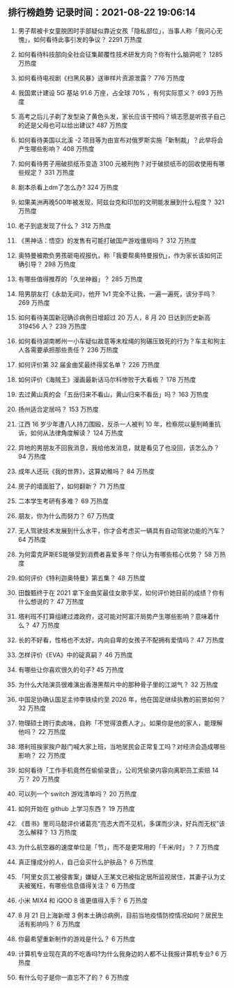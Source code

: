
## 排行榜趋势 记录时间：2021-08-22 19:06:14
  
  1. 男子帮被卡女童脱困时手部疑似靠近女孩「隐私部位」，当事人称「我问心无愧」，如何看待此事引发的争议？ 2291 万热度
    
  2. 如何看待科技部向全社会征集颠覆性技术研发方向？你有什么脑洞呢？ 1285 万热度
    
  3. 如何看待电视剧《扫黑风暴》送审样片资源泄露？ 776 万热度
    
  4. 我国累计建设 5G 基站 91.6 万座，占全球 70% ，有何实际意义？ 693 万热度
    
  5. 高考之后儿子剃了发型染了黄色头发，家长应该干预吗？填志愿是听孩子自己的还是父母也可以给出建议? 487 万热度
    
  6. 如何看待美国以北溪 -2 项目等为由宣布对俄罗斯实施「新制裁」？此举将会产生哪些影响？ 408 万热度
    
  7. 如何看待男子用破损纸币变造 3100 元被刑拘？对于破损纸币的回收使用有哪些规定？ 331 万热度
    
  8. 剧本杀看上dm了怎么办? 324 万热度
    
  9. 如果美洲再晚500年被发现，阿兹台克和印加的文明能发展到什么程度？ 321 万热度
    
  10. 老子到底发现了什么？ 312 万热度
    
  11. 《黑神话：悟空》的发售有可能打破国产游戏僵局吗？ 312 万热度
    
  12. 奥特曼被欺负男孩砸电视报仇，称「我要帮奥特曼报仇」，作为家长该如何正确引导？ 298 万热度
    
  13. 有哪些值得推荐的「久坐神器」？ 285 万热度
    
  14. 陪男朋友打《永劫无间》，他开 1v1 完全不让我，一遍一遍死，该分手吗？ 269 万热度
    
  15. 如何看待美国新冠确诊病例日增超过 20 万人，8 月 20 日达到历史新高 319456 人？ 239 万热度
    
  16. 如何看待湖南郴州一小车疑似故意等未栓绳的狗碾压致死的行为？车主和狗主人各需要承担那些责任？ 236 万热度
    
  17. 如何评价第 32 届金曲奖最终得奖名单？ 226 万热度
    
  18. 如何评价《海贼王》漫画最新话马尔科惨败于大看板？ 178 万热度
    
  19. 去过黄山真的会「五岳归来不看山，黄山归来不看岳」吗？ 163 万热度
    
  20. 扬州适合定居吗？ 153 万热度
    
  21. 江西 16 岁少年遭八人持刀围殴，反杀一人被判 10 年，检察院以量刑畸重抗诉，如何从法律角度解读？ 124 万热度
    
  22. 异地的男朋友不回我消息，我给他发消息，就是看见了也没回，该怎么办？ 94 万热度
    
  23. 成年人还玩《我的世界》，这算幼稚吗？ 84 万热度
    
  24. 房子的墙面脏了，如何翻新？ 71 万热度
    
  25. 二本学生考研有多难？ 69 万热度
    
  26. 朋友，你为什么而努力？ 67 万热度
    
  27. 无人驾驶技术发展到什么水平，你才会考虑买一辆具有自动驾驶功能的汽车？ 64 万热度
    
  28. 为何雷克萨斯ES能够受到消费者喜爱多年？你认为有哪些核心优势？ 58 万热度
    
  29. 如何评价《特利迦奥特曼》第五集？ 48 万热度
    
  30. 田馥甄终于在 2021 拿下金曲奖最佳女歌手奖，如何评价她目前的成绩？你有什么想说的？ 47 万热度
    
  31. 塔利班不打算组建过渡政府，这可能对阿富汗局势产生哪些影响？意味着什么？ 47 万热度
    
  32. 长的不好看，性格也不太好，内向自卑的女孩子不配拥有爱情吗？ 47 万热度
    
  33. 怎样评价《EVA》中的碇真嗣？ 46 万热度
    
  34. 有哪些让你喜欢很久的句子? 45 万热度
    
  35. 为什么大陆演员很难演出香港黑帮片中的那种骨子里的江湖气？ 32 万热度
    
  36. 中国足协确认国足主帅李铁续约至 2026 年，他在国足继续执教的前景如何？ 32 万热度
    
  37. 物理硕士跨行卖卤味，自称「不觉得浪费人才」。如果你是他的家人，能理解他吗？ 22 万热度
    
  38. 塔利班挨家挨户敲门喊大家上班，当地居民会正常复工吗？对经济会造成哪些影响？ 22 万热度
    
  39. 如何看待「工作手机竟然在偷偷录音」，公司凭偷录内容向离职员工索赔 14 万？ 20 万热度
    
  40. 可以列一个 switch 游戏清单吗？ 20 万热度
    
  41. 如何开始在 github 上学习东西？ 19 万热度
    
  42. 《晋书》里司马懿评价诸葛亮“亮志大而不见机，多谋而少决，好兵而无权”该怎么解释？ 13 万热度
    
  43. 为什么航空器的速度单位是「节」，而不是更常用的「千米/时」？ 7 万热度
    
  44. 真正懂成分的人，自己会买什么护肤品？ 6 万热度
    
  45. 「阿里女员工被侵害案」嫌疑人王某文已被指定居所监视居住，其妻子认为丈夫被冤枉，有哪些信息值得关注？ 6 万热度
    
  46. 小米 MIX4 和 iQOO 8 谁更值得入手？ 6 万热度
    
  47. 8 月 21 日上海新增 3 例本土确诊病例，目前当地疫情防控情况如何？居民生活有影响吗？ 6 万热度
    
  48. 你最希望重新制作的游戏是什么？ 6 万热度
    
  49. 计算机专业现在真的不吃香吗?为什么我身边的人都不让我报计算机专业? 6 万热度
    
  50. 有什么句子是你一直忘不了的？ 6 万热度
    